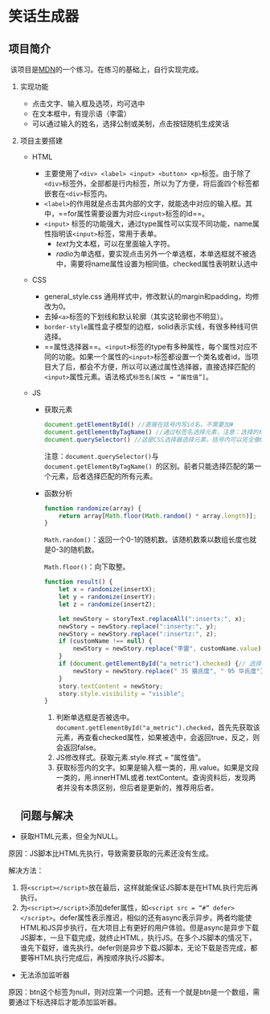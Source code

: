 # 笑话生成器

## 项目简介

​	该项目是[MDN](https://developer.mozilla.org/zh-CN/docs/Learn/JavaScript/First_steps/Silly_story_generator)的一个练习。在练习的基础上，自行实现完成。

1. 实现功能

   - 点击文字、输入框及选项，均可选中
   - 在文本框中，有提示语（李雷）
   - 可以通过输入的姓名，选择公制或美制，点击按钮随机生成笑话

2. 项目主要搭建

   - HTML

     - 主要使用了`<div> <label> <input> <button> <p>`标签。由于除了`<div>`标签外，全部都是行内标签，所以为了方便，将后面四个标签都嵌套在`<div>`标签内。
     - `<label>`的作用就是点击其内部的文字，就能选中对应的输入框。其中，==for属性需要设置为对应`<input>`标签的id==。
     - `<input>` 标签的功能强大，通过type属性可以实现不同功能，name属性指明该`<input>`标签，常用于表单。
       - *text*为文本框，可以在里面输入字符。
       - *radio*为单选框，要实现点击另外一个单选框，本单选框就不被选中，需要将name属性设置为相同值。checked属性表明默认选中

   - CSS

     - general_style.css 通用样式中，修改默认的margin和padding，均修改为0。
     - 去掉`<a>`标签的下划线和默认轮廓（其实这轮廓也不明显）。
     - `border-style`属性盒子模型的边框，solid表示实线，有很多种线可供选择。
     - ==属性选择器==。`<input>`标签的type有多种属性，每个属性对应不同的功能。如果一个属性的`<input>`标签都设置一个类名或者id，当项目大了后，都会不方便，所以可以通过属性选择器，直接选择匹配的`<input>`属性元素。语法格式`标签名[属性 = “属性值”]`。

   - JS

     - 获取元素

       ```javascript
       document.getElementById() //直接在括号内写id名，不需要加#
       document.getElementByTagName() //通过标签名选择元素，注意：选择的结果是HTMLCollection也就意味着是一个数组（尽管数组内可能只有一个元素），因此需要想数组一样通过下标去选择。这个也很好理解，通过标签名去选择元素，很可能HTML中有多个相同的标签
       document.querySelector() //这是CSS选择器选择元素。括号内可以完全像CSS选择器的方式填写。注意：该方式只能选择匹配的第一个元素。如果要选择全部，document.querySelectorAll()
       ```

       注意：`document.querySelector()`与`document.getElementByTagName() `的区别。前者只能选择匹配的第一个元素，后者选择匹配的所有元素。

     - 函数分析

       ```javascript
       function randomize(array) {
           return array[Math.floor(Math.random() * array.length)];
       }
       ```

       `Math.random()`：返回一个0-1的随机数。该随机数乘以数组长度也就是0-3的随机数。

       `Math.floor()`：向下取整。

       ```JavaScript
       function result() {
           let x = randomize(insertX);
           let y = randomize(insertY);
           let z = randomize(insertZ);
       
           let newStory = storyText.replaceAll(":insertx:", x);
           newStory = newStory.replace(":inserty:", y);
           newStory = newStory.replace(":insertz:", z);
           if (customName !== null) {
               newStory = newStory.replace("李雷", customName.value);
           }
           if (document.getElementById("a_metric").checked) {// 选择美制
               newStory = newStory.replace(" 35 摄氏度", " 95 华氏度").replace("140 公斤", "309 磅")
           }
           story.textContent = newStory;
           story.style.visibility = "visible";
       }
       
       ```

       1. 判断单选框是否被选中。`document.getElementById("a_metric").checked`，首先先获取该元素，再查看checked属性，如果被选中，会返回true，反之，则会返回false。
       2. JS修改样式。获取元素.style.样式 = “属性值”。
       3. 获取标签内的文字。如果是输入框一类的，用.value。如果是文段一类的，用.innerHTML或者.textContent。查询资料后，发现两者并没有本质区别，但后者是更新的，推荐用后者。

   ## 问题与解决

- 获取HTML元素，但全为NULL。

原因：JS脚本比HTML先执行，导致需要获取的元素还没有生成。

解决方法：

1. 将`<script></script>`放在最后，这样就能保证JS脚本是在HTML执行完后再执行。
2. 为`<script></script>`添加defer属性，如`<script src = “#” defer></script>`。defer属性表示推迟，相似的还有async表示异步。两者均能使HTML和JS异步执行，在大项目上有更好的用户体验。但是async是异步下载JS脚本，一旦下载完成，就终止HTML，执行JS。在多个JS脚本的情况下，谁先下载好，谁先执行。defer则是异步下载JS脚本，无论下载是否完成，都要等HTML执行完成后，再按顺序执行JS脚本。

- 无法添加监听器

原因：btn这个标签为null，则对应第一个问题。还有一个就是btn是一个数组，需要通过下标选择后才能添加监听器。
